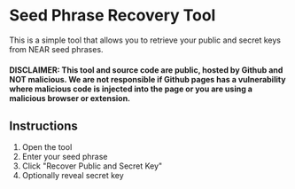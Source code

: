 # Seed Phrase Recovery Tool

This is a simple tool that allows you to retrieve your public and secret keys from NEAR seed phrases.

#### DISCLAIMER: This tool and source code are public, hosted by Github and NOT malicious. We are not responsible if Github pages has a vulnerability where malicious code is injected into the page or you are using a malicious browser or extension.

## Instructions

1. Open the tool
2. Enter your seed phrase
3. Click "Recover Public and Secret Key"
4. Optionally reveal secret key
